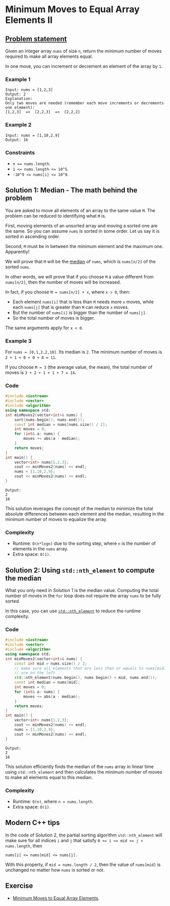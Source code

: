 # Minimum Moves to Equal Array Elements II

## [Problem statement](https://leetcode.com/problems/minimum-moves-to-equal-array-elements-ii/)

Given an integer array `nums` of size `n`, return the minimum number of moves required to make all array elements equal.

In one move, you can increment or decrement an element of the array by `1`.



### Example 1
```text
Input: nums = [1,2,3]
Output: 2
Explanation:
Only two moves are needed (remember each move increments or decrements one element):
[1,2,3]  =>  [2,2,3]  =>  [2,2,2]
```

### Example 2
```text
Input: nums = [1,10,2,9]
Output: 16
``` 

### Constraints

* `n == nums.length`.
* `1 <= nums.length <= 10^5`.
* `-10^9 <= nums[i] <= 10^9`.

## Solution 1: Median - The math behind the problem

You are asked to move all elements of an array to the same value `M`. The problem can be reduced to identifying what `M` is.

First, moving elements of an unsorted array and moving a sorted one are the same. So you can assume `nums` is sorted in some order. Let us say it is sorted in ascending order.

Second, `M` must be in between the minimum element and the maximum one. Apparently!

We will prove that `M` will be the [median](https://en.wikipedia.org/wiki/Median) of `nums`, which is `nums[n/2]` of the sorted `nums`. 



In other words, we will prove that if you choose `M` a value different from `nums[n/2]`, then the number of moves will be increased.

In fact, if you choose `M = nums[n/2] + x`, where `x > 0`, then:

* Each element `nums[i]` that is less than `M` needs more `x` moves, while each `nums[j]` that is greater than `M` can reduce `x` moves. 
* But the number of `nums[i]` is bigger than the number of `nums[j]`.
* So the total number of moves is bigger.

The same arguments apply for `x < 0`.

### Example 3
For `nums = [0,1,2,2,10]`. Its median is `2`. The minimum number of moves is `2 + 1 + 0 + 0 + 8 = 11`.

If you choose `M = 3` (the average value, the mean), the total number of moves is `3 + 2 + 1 + 1 + 7 = 14`. 

### Code
```cpp
#include <iostream>
#include <vector>
#include <algorithm>
using namespace std;
int minMoves2(vector<int>& nums) {
    sort(nums.begin(), nums.end());
    const int median = nums[nums.size() / 2];
    int moves = 0;
    for (int& a: nums) {
        moves += abs(a - median);
    }
    return moves;
}
int main() {
    vector<int> nums{1,2,3};
    cout << minMoves2(nums) << endl;
    nums = {1,10,2,9};
    cout << minMoves2(nums) << endl;
}
```
```text
Output:
2
16
```

This solution leverages the concept of the median to minimize the total absolute differences between each element and the median, resulting in the minimum number of moves to equalize the array. 

### Complexity

* Runtime: `O(n*logn)` due to the sorting step, where `n` is the number of elements in the `nums` array.
* Extra space: `O(1)`.


## Solution 2: Using `std::nth_element` to compute the median

What you only need in Solution 1 is the median value. Computing the total number of moves in the `for` loop does not require the array `nums` to be fully sorted. 

In this case, you can use [`std::nth_element`](https://en.cppreference.com/w/cpp/algorithm/nth_element) to reduce the runtime complexity.



### Code

```cpp
#include <iostream>
#include <vector>
#include <algorithm>
using namespace std;
int minMoves2(vector<int>& nums) {
    const int mid = nums.size() / 2;    
    // make sure all elements that are less than or equals to nums[mid]
    // are on the left
    std::nth_element(nums.begin(), nums.begin() + mid, nums.end());
    const int median = nums[mid];
    int moves = 0;
    for (int& a: nums) {
        moves += abs(a - median);
    }
    return moves;
}
int main() {
    vector<int> nums{1,2,3};
    cout << minMoves2(nums) << endl;
    nums = {1,10,2,9};
    cout << minMoves2(nums) << endl;
}
```
```text
Output:
2
16
```

This solution efficiently finds the median of the `nums` array in linear time using `std::nth_element` and then calculates the minimum number of moves to make all elements equal to this median. 

### Complexity

* Runtime: `O(n)`, where `n = nums.length`.
* Extra space: `O(1)`.

## Modern C++ tips

In the code of Solution 2, the partial sorting algorithm `std::nth_element` will make sure for all indices `i` and `j` that satisfy `0 <= i <= mid <= j < nums.length`, then

```
nums[i] <= nums[mid] <= nums[j].
```

With this property, if `mid = nums.length / 2`, then the value of `nums[mid]` is unchanged no matter how `nums` is sorted or not.


## Exercise
- [Minimum Moves to Equal Array Elements](https://leetcode.com/problems/minimum-moves-to-equal-array-elements/).


